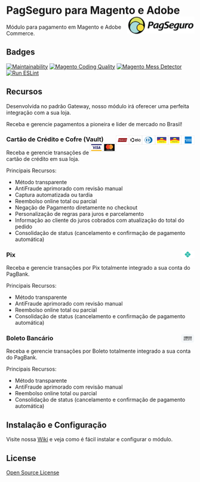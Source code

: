 # PagSeguro para Magento e Adobe <img src="view/adminhtml/web/images/logo.gif" align="right" width="180"/>

Módulo para pagamento em Magento e Adobe Commerce.

## Badges

[![Maintainability](https://api.codeclimate.com/v1/badges/f492e1411f73602d4a37/maintainability)](https://codeclimate.com/github/elisei/pagbank-payment-magento/maintainability)
[![Magento Coding Quality](https://github.com/elisei/pagbank-payment-magento/actions/workflows/magento-coding-quality.yml/badge.svg)](https://github.com/elisei/pagbank-payment-magento/actions/workflows/magento-coding-quality.yml)
[![Magento Mess Detector](https://github.com/elisei/pagbank-payment-magento/actions/workflows/mess-detector.yml/badge.svg)](https://github.com/elisei/pagbank-payment-magento/actions/workflows/mess-detector.yml)
[![Run ESLint](https://github.com/elisei/pagbank-payment-magento/actions/workflows/ESLint.yml/badge.svg)](https://github.com/elisei/pagbank-payment-magento/actions/workflows/ESLint.yml)

## Recursos

Desenvolvida no padrão Gateway, nosso módulo irá oferecer uma perfeita integração com a sua loja.

Receba e gerencie pagamentos a pioneira e lider de mercado no Brasil!


### Cartão de Crédito e Cofre (Vault) <img src="view/base/web/images/cc/ae.svg" align="right" width="35"/> <img src="view/base/web/images/cc/au.svg" align="right" width="35"/> <img src="view/base/web/images/cc/au.svg" align="right" width="35"/> <img src="view/base/web/images/cc/dn.svg" align="right" width="35"/> <img src="view/base/web/images/cc/elo.svg" align="right" width="35"/> <img src="view/base/web/images/cc/hc.svg" align="right" width="35"/> <img src="view/base/web/images/cc/mc.svg" align="right" width="35"/> <img src="view/base/web/images/cc/vi.svg" align="right" width="35"/>

Receba e gerencie transações de cartão de crédito em sua loja.

Principais Recursos:

- Método transparente
- AntiFraude aprimorado com revisão manual
- Captura automatizada ou tardia
- Reembolso online total ou parcial
- Negação de Pagamento diretamente no checkout
- Personalização de regras para juros e parcelamento
- Informação ao cliente do juros cobrados com atualização do total do pedido
- Consolidação de status (cancelamento e confirmação de pagamento automática)


### Pix <img src="view/base/web/images/pix/logo.svg" align="right" width="35"/>

Receba e gerencie transações por Pix totalmente integrado a sua conta do PagBank.

Principais Recursos:

- Método transparente
- AntiFraude aprimorado com revisão manual
- Reembolso online total ou parcial
- Consolidação de status (cancelamento e confirmação de pagamento automática)

### Boleto Bancário <img src="view/base/web/images/boleto/logo.svg" align="right" width="35"/>

Receba e gerencie transações por Boleto totalmente integrado a sua conta do PagBank.

Principais Recursos:

- Método transparente
- AntiFraude aprimorado com revisão manual
- Reembolso online total ou parcial
- Consolidação de status (cancelamento e confirmação de pagamento automática)

## Instalação e Configuração

Visite nossa [Wiki](wiki) e veja como é fácil instalar e configurar o módulo.

## License

[Open Source License](LICENSE)
